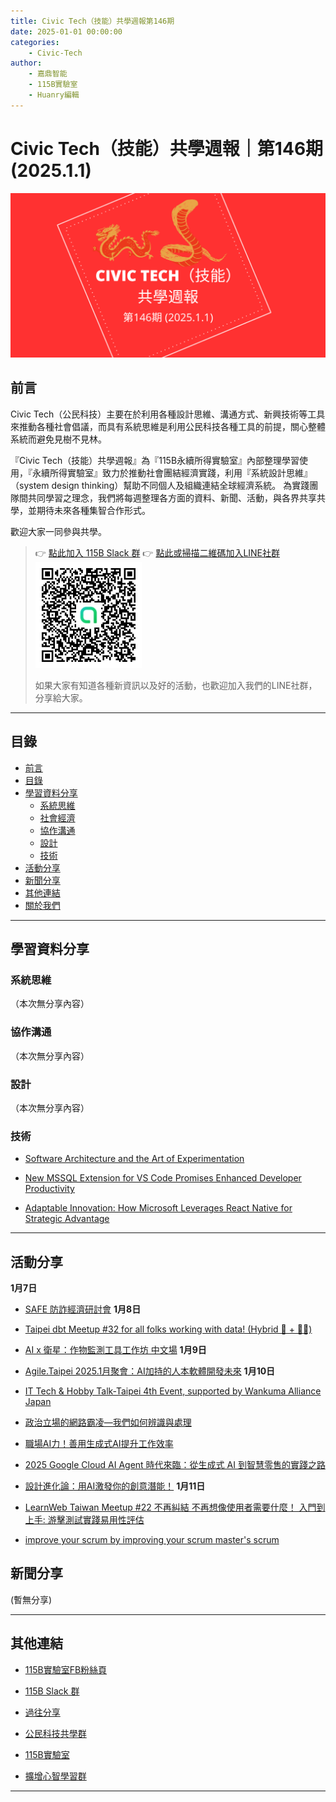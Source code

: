 ```yaml
---
title: Civic Tech（技能）共學週報第146期
date: 2025-01-01 00:00:00
categories:
	- Civic-Tech
author:
	- 嘉鼎智能
	- 115B實驗室
	- Huanry編輯
---
```

# Civic Tech（技能）共學週報｜第146期 (2025.1.1)

![Civic-Tech-146](/img/ct/146.png)

## 前言

Civic Tech（公民科技）主要在於利用各種設計思維、溝通方式、新興技術等工具來推動各種社會倡議，而具有系統思維是利用公民科技各種工具的前提，關心整體系統而避免見樹不見林。

『Civic Tech（技能）共學週報』為『115B永續所得實驗室』內部整理學習使用，『永續所得實驗室』致力於推動社會團結經濟實踐，利用『系統設計思維』（system design thinking）幫助不同個人及組織連結全球經濟系統。
為實踐團隊間共同學習之理念，我們將每週整理各方面的資料、新聞、活動，與各界共享共學，並期待未來各種集智合作形式。

歡迎大家一同參與共學。

>👉  [點此加入 115B Slack 群](https://bit.ly/Slack115b)
>👉  [點此或掃描二維碼加入LINE社群](https://line.me/ti/g2/Dj4AkbdDsY6o4D_CdDUB6Q)
>[![公民科技共學群](/img/產品共學群.jpg)](https://line.me/ti/g2/Dj4AkbdDsY6o4D_CdDUB6Q)
>
>如果大家有知道各種新資訊以及好的活動，也歡迎加入我們的LINE社群，分享給大家。


---
## 目錄
- [前言](#前言)
- [目錄](#目錄)
- [學習資料分享](#學習資料分享)
	- [系統思維](#系統思維)
	- [社會經濟](#社會經濟)
	- [協作溝通](#協作溝通)
	- [設計](#設計)
	- [技術](#技術)
- [活動分享](#活動分享)
- [新聞分享](#新聞分享)
- [其他連結](#其他連結)
- [關於我們](#關於我們)

---
## 學習資料分享
### 系統思維

（本次無分享內容）

### 協作溝通

（本次無分享內容）

### 設計

（本次無分享內容）

### 技術

- [Software Architecture and the Art of Experimentation](https://www.infoq.com/articles/architecture-experimentation/)

- [New MSSQL Extension for VS Code Promises Enhanced Developer Productivity](https://www.infoq.com/news/2024/12/mssql-vs-code-extension/)

- [Adaptable Innovation: How Microsoft Leverages React Native for Strategic Advantage](https://www.infoq.com/presentations/react-native-microsoft/)


---
## 活動分享

**1月7日**
- [SAFE 防詐經濟研討會](https://www.accupass.com/event/2412250205072338540270)
**1月8日**
- [Taipei dbt Meetup #32 for all folks working with data! (Hybrid 👫 + 🧑‍💻)](https://www.meetup.com/taipei-dbt-meetup/events/305061613/)

- [AI x 衛星：作物監測工具工作坊 中文場](https://www.accupass.com/event/2412230750311178067952)
**1月9日**
- [Agile.Taipei 2025.1月聚會：AI加持的人本軟體開發未來](https://agilecommtw.kktix.cc/events/agiletaipei202501)
**1月10日**
- [IT Tech & Hobby Talk-Taipei 4th Event, supported by Wankuma Alliance Japan](https://meetup.com/it-tech-and-hobby-talk-taipei/events/305046828/)

- [政治立場的網路霸凌—我們如何辨識與處理](https://www.accupass.com/event/2412240100491396113668)

- [職場AI力！善用生成式AI提升工作效率](https://www.accupass.com/event/2412180429141615652258)

- [2025 Google Cloud AI Agent 時代來臨：從生成式 AI 到智慧零售的實踐之路 ](https://www.accupass.com/event/2412110747082279793800)

 - [設計進化論：用AI激發你的創意潛能！](https://www.accupass.com/event/2410240920427963227330)
**1月11日**
- [LearnWeb Taiwan Meetup #22 不再糾結 不再想像使用者需要什麼！ 入門到上手: 游擊測試實踐易用性評估](https://learnweb-taiwan.kktix.cc/events/learnweb-meetup-22)

 - [improve your scrum by improving your scrum master's scrum](https://www.accupass.com/event/2412150813351411398824)

## 新聞分享

(暫無分享)

---
## 其他連結

- [115B實驗室FB粉絲頁](https://www.facebook.com/%E6%B0%B8%E7%BA%8C%E6%89%80%E5%BE%97%E5%AF%A6%E9%A9%97%E5%AE%A4-102916798609139)

- [115B Slack 群](https://bit.ly/Slack115b)

- [過往分享](/categories/Civic-Tech)

- [公民科技共學群](https://line.me/ti/g2/Dj4AkbdDsY6o4D_CdDUB6Q?utm_source=invitation&utm_medium=link_copy&utm_campaign=default)

- [115B實驗室](https://line.me/ti/g2/asPFU-0w4o9MIRSBdb4gtg?utm_source=invitation&utm_medium=link_copy&utm_campaign=default)

- [擴增心智學習群](https://line.me/ti/g2/asPFU-0w4o9MIRSBdb4gtg?utm_source=invitation&utm_medium=link_copy&utm_campaign=default)

---